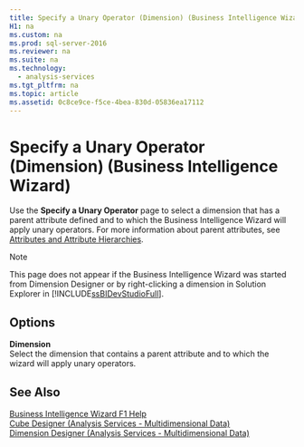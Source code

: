 ```yaml
---
title: Specify a Unary Operator (Dimension) (Business Intelligence Wizard)
H1: na
ms.custom: na
ms.prod: sql-server-2016
ms.reviewer: na
ms.suite: na
ms.technology: 
  - analysis-services
ms.tgt_pltfrm: na
ms.topic: article
ms.assetid: 0c8ce9ce-f5ce-4bea-830d-05836ea17112
---
```

# Specify a Unary Operator (Dimension) (Business Intelligence Wizard)
  Use the **Specify a Unary Operator** page to select a dimension that has a parent attribute defined and to which the Business Intelligence Wizard will apply unary operators. For more information about parent attributes, see [Attributes and Attribute Hierarchies](../Topic/Attributes%20and%20Attribute%20Hierarchies.md).  
  
> [!NOTE]  
>  This page does not appear if the Business Intelligence Wizard was started from Dimension Designer or by right-clicking a dimension in Solution Explorer in [!INCLUDE[ssBIDevStudioFull](../../Topics/TopicNameContainA/includes/ssBIDevStudioFull_md.md)].  
  
## Options  
 **Dimension**  
 Select the dimension that contains a parent attribute and to which the wizard will apply unary operators.  
  
## See Also  
 [Business Intelligence Wizard F1 Help](../../Topics/TopicNameNotContainA/Business-Intelligence-Wizard-F1-Help.md)   
 [Cube Designer &#40;Analysis Services - Multidimensional Data&#41;](../../Topics/TopicNameNotContainA/Cube-Designer--Analysis-Services---Multidimensional-Data-.md)   
 [Dimension Designer &#40;Analysis Services - Multidimensional Data&#41;](../../Topics/TopicNameNotContainA/Dimension-Designer--Analysis-Services---Multidimensional-Data-.md)  
  
  